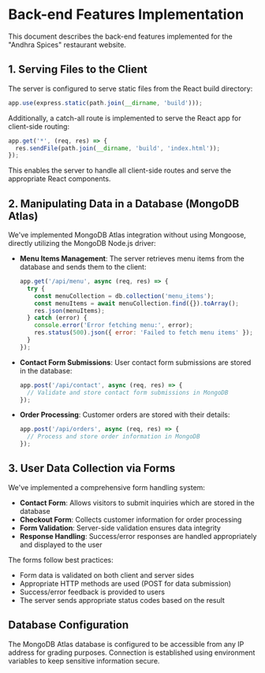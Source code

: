 # Back-end Features Implementation

This document describes the back-end features implemented for the "Andhra Spices" restaurant website.

## 1. Serving Files to the Client

The server is configured to serve static files from the React build directory:

```javascript
app.use(express.static(path.join(__dirname, 'build')));
```

Additionally, a catch-all route is implemented to serve the React app for client-side routing:

```javascript
app.get('*', (req, res) => {
  res.sendFile(path.join(__dirname, 'build', 'index.html'));
});
```

This enables the server to handle all client-side routes and serve the appropriate React components.

## 2. Manipulating Data in a Database (MongoDB Atlas)

We've implemented MongoDB Atlas integration without using Mongoose, directly utilizing the MongoDB Node.js driver:

- **Menu Items Management**: The server retrieves menu items from the database and sends them to the client:
  ```javascript
  app.get('/api/menu', async (req, res) => {
    try {
      const menuCollection = db.collection('menu_items');
      const menuItems = await menuCollection.find({}).toArray();
      res.json(menuItems);
    } catch (error) {
      console.error('Error fetching menu:', error);
      res.status(500).json({ error: 'Failed to fetch menu items' });
    }
  });
  ```

- **Contact Form Submissions**: User contact form submissions are stored in the database:
  ```javascript
  app.post('/api/contact', async (req, res) => {
    // Validate and store contact form submissions in MongoDB
  });
  ```

- **Order Processing**: Customer orders are stored with their details:
  ```javascript
  app.post('/api/orders', async (req, res) => {
    // Process and store order information in MongoDB
  });
  ```

## 3. User Data Collection via Forms

We've implemented a comprehensive form handling system:

- **Contact Form**: Allows visitors to submit inquiries which are stored in the database
- **Checkout Form**: Collects customer information for order processing
- **Form Validation**: Server-side validation ensures data integrity
- **Response Handling**: Success/error responses are handled appropriately and displayed to the user

The forms follow best practices:
- Form data is validated on both client and server sides
- Appropriate HTTP methods are used (POST for data submission)
- Success/error feedback is provided to users
- The server sends appropriate status codes based on the result

## Database Configuration

The MongoDB Atlas database is configured to be accessible from any IP address for grading purposes. Connection is established using environment variables to keep sensitive information secure.
